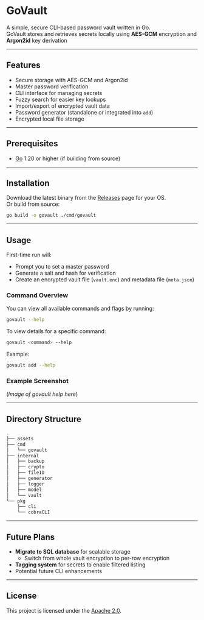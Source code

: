 # GoVault

A simple, secure CLI-based password vault written in Go. </br>
GoVault stores and retrieves secrets locally using **AES-GCM** encryption and **Argon2id** key derivation

---

## Features

- Secure storage with AES-GCM and Argon2id
- Master password verification
- CLI interface for managing secrets
- Fuzzy search for easier key lookups
- Import/export of encrypted vault data
- Password generator (standalone or integrated into `add`)
- Encrypted local file storage

---

## Prerequisites

- [Go](https://go.dev) 1.20 or higher (if building from source)

---

## Installation

Download the latest binary from the [Releases](https://github.com/Cyrof/govault/releases) page for your OS. </br>
Or build from source:

```bash
go build -o govault ./cmd/govault
```

---

## Usage

First-time run will:

- Prompt you to set a master password
- Generate a salt and hash for verification
- Create an encrypted vault file (`vault.enc`) and metadata file (`meta.json`)

### Command Overview

You can view all available commands and flags by running:

```bash
govault --help
```

To view details for a specific command:

```bash
govault <command> --help
```

Example:

```bash
govault add --help
```

### Example Screenshot

(_Image of govault help here_)

---

## Directory Structure

```java
.
├── assets
├── cmd
│   └── govault
├── internal
│   ├── backup
│   ├── crypto
│   ├── fileIO
│   ├── generator
│   ├── logger
│   ├── model
│   └── vault
└── pkg
    ├── cli
    └── cobraCLI
```

---

## Future Plans

- **Migrate to SQL database** for scalable storage
  - Switch from whole vault encryption to per-row encryption
- **Tagging system** for secrets to enable filtered listing
- Potential future CLI enhancements

---

## License

This project is licensed under the [Apache 2.0](https://github.com/Cyrof/govault/blob/main/LICENSE).
